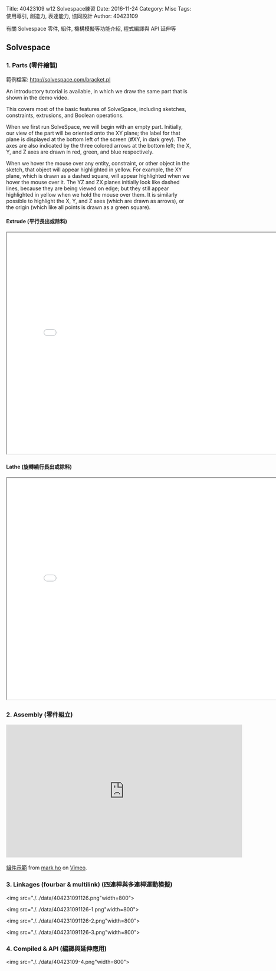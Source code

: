 Title: 40423109 w12 Solvespace練習
Date: 2016-11-24
Category: Misc
Tags: 使用導引, 創造力, 表達能力, 協同設計
Author: 40423109

有關 Solvespace 零件, 組件, 機構模擬等功能介紹, 程式編譯與 API 延伸等

<!-- PELICAN_END_SUMMARY -->

## Solvespace

### 1. Parts (零件繪製)

範例檔案: <a href="http://solvespace.com/bracket.pl">http://solvespace.com/bracket.pl</a>

An introductory tutorial is available, in which we draw the same part that is shown in the demo video. 

This covers most of the basic features of SolveSpace, including sketches, constraints, extrusions, and Boolean operations.

When we first run SolveSpace, we will begin with an empty part. Initially, our view of the part will be oriented onto the XY plane; the label for that plane is displayed at the bottom left of the screen (#XY, in dark grey). The axes are also indicated by the three colored arrows at the bottom left; the X, Y, and Z axes are drawn in red, green, and blue respectively.

When we hover the mouse over any entity, constraint, or other object in the sketch, that object will appear highlighted in yellow. For example, the XY plane, which is drawn as a dashed square, will appear highlighted when we hover the mouse over it. The YZ and ZX planes initially look like dashed lines, because they are being viewed on edge; but they still appear highlighted in yellow when we hold the mouse over them. It is similarly possible to highlight the X, Y, and Z axes (which are drawn as arrows), or the origin (which like all points is drawn as a green square).

#### Extrude (平行長出或除料)

<iframe src="./../data/404231091.html" width="800" height="600"></iframe>

#### Lathe (旋轉繞行長出或除料)

<iframe src="./../data/40423109.html" width="800" height="600"></iframe>

### 2. Assembly (零件組立)

<iframe src="https://player.vimeo.com/video/199020105" width="640" height="360" frameborder="0" webkitallowfullscreen mozallowfullscreen allowfullscreen></iframe>
<p><a href="https://vimeo.com/199020105">組件示範</a> from <a href="https://vimeo.com/user61136461">mark ho</a> on <a href="https://vimeo.com">Vimeo</a>.</p>

### 3. Linkages (fourbar & multilink) (四連桿與多連桿運動模擬)

<img src="./../data/404231091126.png"width=800">

<img src="./../data/404231091126-1.png"width=800">

<img src="./../data/404231091126-2.png"width=800">

<img src="./../data/404231091126-3.png"width=800">

### 4. Compiled & API (編譯與延伸應用)

<img src="./../data/40423109-4.png"width=800">
